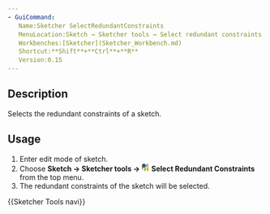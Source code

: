 ```yaml
---
- GuiCommand:
   Name:Sketcher SelectRedundantConstraints
   MenuLocation:Sketch → Sketcher tools → Select redundant constraints
   Workbenches:[Sketcher](Sketcher_Workbench.md)
   Shortcut:**Shift**+**Ctrl**+**R**
   Version:0.15
---
```


## Description

Selects the redundant constraints of a sketch.

## Usage

1.  Enter edit mode of sketch.
2.  Choose **Sketch → Sketcher tools → <img src=images/Sketcher_SelectRedundantConstraints.svg style="width:16px"> Select Redundant Constraints** from the top menu.
3.  The redundant constraints of the sketch will be selected.




 {{Sketcher Tools navi}}  
